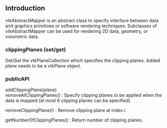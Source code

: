 ## Introduction

vtkAbstractMapper is an abstract class to specify interface between data and
graphics primitives or software rendering techniques. Subclasses of
vtkAbstractMapper can be used for rendering 2D data, geometry, or volumetric
data.

### clippingPlanes (set/get)
Get/Set the vtkPlaneCollection which specifies the clipping planes.
Added plane needs to be a vtkPlane object.

### publicAPI

addClippingPlane(plane)  
removeAllClippingPlanes()
: Specify clipping planes to be applied when the data is mapped
(at most 6 clipping planes can be specified).

removeClippingPlane(i)
: Remove clipping plane at index i.

getNumberOfClippingPlanes()
: Return number of clipping planes.